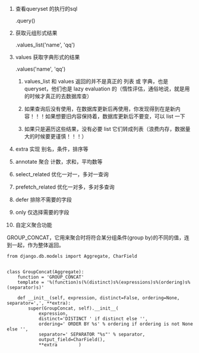 


1. 查看queryset 的执行的sql

    .query()

2. 获取元组形式结果

    .values_list('name', 'qq')
    
3. values 获取字典形式的结果    

    .values('name', 'qq')
    
    
    1. values_list 和 values 返回的并不是真正的 列表 或 字典，也是 queryset，他们也是 lazy evaluation 的（惰性评估，通俗地说，就是用的时候才真正的去数据库查）

    2. 如果查询后没有使用，在数据库更新后再使用，你发现得到在是新内容！！！如果想要旧内容保持着，数据库更新后不要变，可以 list 一下

    3. 如果只是遍历这些结果，没有必要 list 它们转成列表（浪费内存，数据量大的时候要更谨慎！！！）
    
    
4. extra 实现 别名，条件，排序等

5. annotate 聚合 计数，求和，平均数等

6. select_related 优化一对一，多对一查询

7. prefetch_related 优化一对多，多对多查询

8. defer 排除不需要的字段

9. only 仅选择需要的字段

10. 自定义聚合功能

GROUP_CONCAT，它用来聚合时将符合某分组条件(group by)的不同的值，连到一起，作为整体返回。


    from django.db.models import Aggregate, CharField


    class GroupConcat(Aggregate):
        function = 'GROUP_CONCAT'
        template = '%(function)s(%(distinct)s%(expressions)s%(ordering)s%(separator)s)'

        def __init__(self, expression, distinct=False, ordering=None, separator=',', **extra):
            super(GroupConcat, self).__init__(
                expression,
                distinct='DISTINCT ' if distinct else '',
                ordering=' ORDER BY %s' % ordering if ordering is not None else '',
                separator=' SEPARATOR "%s"' % separator,
                output_field=CharField(),
                **extra        )

